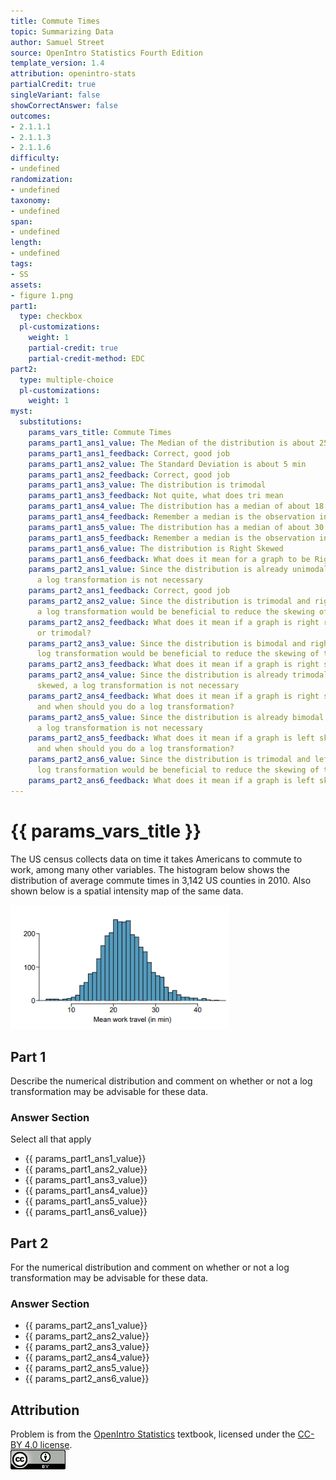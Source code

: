 ```yaml
---
title: Commute Times
topic: Summarizing Data
author: Samuel Street
source: OpenIntro Statistics Fourth Edition
template_version: 1.4
attribution: openintro-stats
partialCredit: true
singleVariant: false
showCorrectAnswer: false
outcomes:
- 2.1.1.1
- 2.1.1.3
- 2.1.1.6
difficulty:
- undefined
randomization:
- undefined
taxonomy:
- undefined
span:
- undefined
length:
- undefined
tags:
- SS
assets:
- figure 1.png
part1:
  type: checkbox
  pl-customizations:
    weight: 1
    partial-credit: true
    partial-credit-method: EDC
part2:
  type: multiple-choice
  pl-customizations:
    weight: 1
myst:
  substitutions:
    params_vars_title: Commute Times
    params_part1_ans1_value: The Median of the distribution is about 25 min
    params_part1_ans1_feedback: Correct, good job
    params_part1_ans2_value: The Standard Deviation is about 5 min
    params_part1_ans2_feedback: Correct, good job
    params_part1_ans3_value: The distribution is trimodal
    params_part1_ans3_feedback: Not quite, what does tri mean
    params_part1_ans4_value: The distribution has a median of about 18 min
    params_part1_ans4_feedback: Remember a median is the observation in the middle
    params_part1_ans5_value: The distribution has a median of about 30 min
    params_part1_ans5_feedback: Remember a median is the observation in the middle
    params_part1_ans6_value: The distribution is Right Skewed
    params_part1_ans6_feedback: What does it mean for a graph to be Right Skewed?
    params_part2_ans1_value: Since the distribution is already unimodal and symmetric,
      a log transformation is not necessary
    params_part2_ans1_feedback: Correct, good job
    params_part2_ans2_value: Since the distribution is trimodal and right skewed,
      a log transformation would be beneficial to reduce the skewing of the data
    params_part2_ans2_feedback: What does it mean if a graph is right right skewed
      or trimodal?
    params_part2_ans3_value: Since the distribution is bimodal and right skewed, a
      log transformation would be beneficial to reduce the skewing of the data
    params_part2_ans3_feedback: What does it mean if a graph is right skewed or bimodal?
    params_part2_ans4_value: Since the distribution is already trimodal and right
      skewed, a log transformation is not necessary
    params_part2_ans4_feedback: What does it mean if a graph is right skewed, trimodal,
      and when should you do a log transformation?
    params_part2_ans5_value: Since the distribution is already bimodal and left skewed,
      a log transformation is not necessary
    params_part2_ans5_feedback: What does it mean if a graph is left skewed, bimodal,
      and when should you do a log transformation?
    params_part2_ans6_value: Since the distribution is trimodal and left skewed, a
      log transformation would be beneficial to reduce the skewing of the data
    params_part2_ans6_feedback: What does it mean if a graph is left skewed or trimodal?
---
```

# {{ params_vars_title }}
The US census collects data on time it takes Americans to commute to work, among many other variables.
The histogram below shows the distribution of average commute times in 3,142 US counties in 2010.
Also shown below is a spatial intensity map of the same data.

<img src= "figure 1.png" width="350">

## Part 1

Describe the numerical distribution and comment on whether or not a log transformation may be advisable for these data.

### Answer Section

Select all that apply

- {{ params_part1_ans1_value}}
- {{ params_part1_ans2_value}}
- {{ params_part1_ans3_value}}
- {{ params_part1_ans4_value}}
- {{ params_part1_ans5_value}}
- {{ params_part1_ans6_value}}

## Part 2

For the numerical distribution and comment on whether or not a log transformation may be advisable for these data.

### Answer Section

- {{ params_part2_ans1_value}}
- {{ params_part2_ans2_value}}
- {{ params_part2_ans3_value}}
- {{ params_part2_ans4_value}}
- {{ params_part2_ans5_value}}
- {{ params_part2_ans6_value}}

## Attribution

Problem is from the [OpenIntro Statistics](https://openintro.org/book/os/) textbook, licensed under the [CC-BY 4.0 license](https://creativecommons.org/licenses/by/4.0/).<br>![Image representing the Creative Commons 4.0 BY license.](https://raw.githubusercontent.com/firasm/bits/master/by.png)